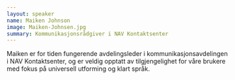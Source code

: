 ```yaml
---
layout: speaker
name: Maiken Johnson
image: Maiken-Johnsen.jpg
summary: Kommunikasjonsrådgiver i NAV Kontaktsenter
---
```

Maiken er for tiden fungerende avdelingsleder i kommunikasjonsavdelingen i NAV Kontaktsenter, og er veldig opptatt av tilgjengelighet for våre brukere med fokus på universell utforming og klart språk.
